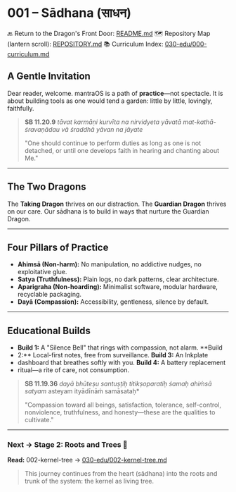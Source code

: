 # 001 – Sādhana (साधन)

🔙 Return to the Dragon's Front Door: [README.md](README.md) 🗺️ Repository Map
(lantern scroll): [REPOSITORY.md](REPOSITORY.md) 📚 Curriculum Index:
[030-edu/000-curriculum.md](030-edu/000-curriculum.md)


## A Gentle Invitation

Dear reader, welcome. mantraOS is a path of **practice**—not spectacle. It is
about building tools as one would tend a garden: little by little, lovingly,
faithfully.

> **SB 11.20.9** *tāvat karmāṇi kurvīta na nirvidyeta yāvatā
> mat-kathā-śravaṇādau vā śraddhā yāvan na jāyate*
>
> "One should continue to perform duties as long as one is not detached, or
until one develops faith in hearing and chanting about Me."

---

## The Two Dragons

The **Taking Dragon** thrives on our distraction. The **Guardian Dragon**
thrives on our care. Our sādhana is to build in ways that nurture the Guardian
Dragon.

---

## Four Pillars of Practice

- **Ahimsā (Non-harm):** No manipulation, no addictive nudges, no exploitative
glue.
- **Satya (Truthfulness):** Plain logs, no dark patterns, clear architecture.
- **Aparigraha (Non-hoarding):** Minimalist software, modular hardware,
recyclable packaging.
- **Dayā (Compassion):** Accessibility, gentleness, silence by default.

---

## Educational Builds

- **Build 1:** A "Silence Bell" that rings with compassion, not alarm. **Build
- 2:** Local-first notes, free from surveillance. **Build 3:** An Inkplate
- dashboard that breathes softly with you. **Build 4:** A battery replacement
- ritual—a rite of care, not consumption.

> **SB 11.19.36** *dayā bhūteṣu santuṣṭiḥ titikṣoparatiḥ śamaḥ* *ahiṁsā satyam*
> asteyam ityādīnāṁ samāsataḥ*
>
> "Compassion toward all beings, satisfaction, tolerance, self-control,
nonviolence, truthfulness, and honesty—these are the qualities to cultivate."

---
### Next → Stage 2: Roots and Trees 🌳
**Read:** 002-kernel-tree →
[030-edu/002-kernel-tree.md](030-edu/002-kernel-tree.md)

> This journey continues from the heart (sādhana) into the roots and trunk of
the system: the kernel as living tree.
